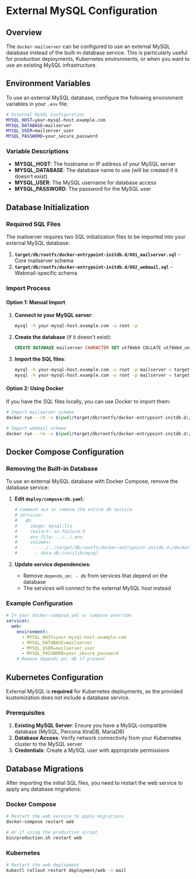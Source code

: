 # External MySQL Configuration

## Overview

The `docker-mailserver` can be configured to use an external MySQL database instead of the built-in database service. This is particularly useful for production deployments, Kubernetes environments, or when you want to use an existing MySQL infrastructure.

## Environment Variables

To use an external MySQL database, configure the following environment variables in your `.env` file:

```bash
# External MySQL Configuration
MYSQL_HOST=your-mysql-host.example.com
MYSQL_DATABASE=mailserver
MYSQL_USER=mailserver_user
MYSQL_PASSWORD=your_secure_password
```

### Variable Descriptions

- **MYSQL_HOST**: The hostname or IP address of your MySQL server
- **MYSQL_DATABASE**: The database name to use (will be created if it doesn't exist)
- **MYSQL_USER**: The MySQL username for database access
- **MYSQL_PASSWORD**: The password for the MySQL user

## Database Initialization

### Required SQL Files

The mailserver requires two SQL initialization files to be imported into your external MySQL database:

1. **`target/db/rootfs/docker-entrypoint-initdb.d/001_mailserver.sql`** - Core mailserver schema
2. **`target/db/rootfs/docker-entrypoint-initdb.d/002_webmail.sql`** - Webmail-specific schema

### Import Process

#### Option 1: Manual Import

1. **Connect to your MySQL server**:

   ```bash
   mysql -h your-mysql-host.example.com -u root -p
   ```

2. **Create the database** (if it doesn't exist):

   ```sql
   CREATE DATABASE mailserver CHARACTER SET utf8mb4 COLLATE utf8mb4_unicode_ci;
   ```

3. **Import the SQL files**:
   ```bash
   mysql -h your-mysql-host.example.com -u root -p mailserver < target/db/rootfs/docker-entrypoint-initdb.d/001_mailserver.sql
   mysql -h your-mysql-host.example.com -u root -p mailserver < target/db/rootfs/docker-entrypoint-initdb.d/002_webmail.sql
   ```

#### Option 2: Using Docker

If you have the SQL files locally, you can use Docker to import them:

```bash
# Import mailserver schema
docker run --rm -v $(pwd)/target/db/rootfs/docker-entrypoint-initdb.d:/sql mysql:lts mysql -h your-mysql-host.example.com -u root -p mailserver < /sql/001_mailserver.sql

# Import webmail schema
docker run --rm -v $(pwd)/target/db/rootfs/docker-entrypoint-initdb.d:/sql mysql:lts mysql -h your-mysql-host.example.com -u root -p mailserver < /sql/002_webmail.sql
```

## Docker Compose Configuration

### Removing the Built-in Database

To use an external MySQL database with Docker Compose, remove the database service:

1. **Edit `deploy/compose/db.yaml`**:

   ```yaml
   # Comment out or remove the entire db service
   # services:
   #   db:
   #     image: mysql:lts
   #     restart: on-failure:5
   #     env_file: ../../.env
   #     volumes:
   #       - ../../target/db/rootfs/docker-entrypoint-initdb.d:/docker-entrypoint-initdb.d:ro
   #       - data-db:/var/lib/mysql
   ```

2. **Update service dependencies**:
   - Remove `depends_on: - db` from services that depend on the database
   - The services will connect to the external MySQL host instead

### Example Configuration

```yaml
# In your docker-compose.yml or compose override
services:
  web:
    environment:
      - MYSQL_HOST=your-mysql-host.example.com
      - MYSQL_DATABASE=mailserver
      - MYSQL_USER=mailserver_user
      - MYSQL_PASSWORD=your_secure_password
    # Remove depends_on: db if present
```

## Kubernetes Configuration

External MySQL is **required** for Kubernetes deployments, as the provided kustomization does not include a database service.

### Prerequisites

1. **Existing MySQL Server**: Ensure you have a MySQL-compatible database (MySQL, Percona XtraDB, MariaDB)
2. **Database Access**: Verify network connectivity from your Kubernetes cluster to the MySQL server
3. **Credentials**: Create a MySQL user with appropriate permissions

## Database Migrations

After importing the initial SQL files, you need to restart the web service to apply any database migrations:

### Docker Compose

```bash
# Restart the web service to apply migrations
docker-compose restart web

# Or if using the production script
bin/production.sh restart web
```

### Kubernetes

```bash
# Restart the web deployment
kubectl rollout restart deployment/web -n mail
```
